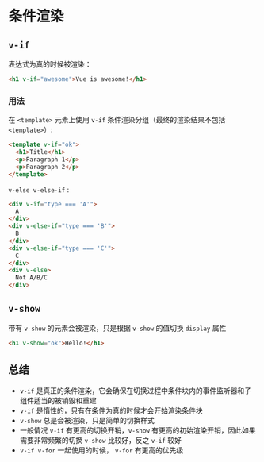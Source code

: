 # 条件渲染

## `v-if`

表达式为真的时候被渲染：

```html
<h1 v-if="awesome">Vue is awesome!</h1>
```

### 用法

在 `<template>` 元素上使用 `v-if` 条件渲染分组（最终的渲染结果不包括 `<template>`）:

```html
<template v-if="ok">
  <h1>Title</h1>
  <p>Paragraph 1</p>
  <p>Paragraph 2</p>
</template>
```

`v-else v-else-if` :

```html
<div v-if="type === 'A'">
  A
</div>
<div v-else-if="type === 'B'">
  B
</div>
<div v-else-if="type === 'C'">
  C
</div>
<div v-else>
  Not A/B/C
</div>
```

## `v-show`

带有 `v-show` 的元素会被渲染，只是根据 `v-show` 的值切换 `display` 属性

```html
<h1 v-show="ok">Hello!</h1>
```

## 总结

- `v-if` 是真正的条件渲染，它会确保在切换过程中条件块内的事件监听器和子组件适当的被销毁和重建
- `v-if` 是惰性的，只有在条件为真的时候才会开始渲染条件块
- `v-show` 总是会被渲染，只是简单的切换样式
- 一般情况 `v-if` 有更高的切换开销，`v-show` 有更高的初始渲染开销，因此如果需要非常频繁的切换 `v-show` 比较好，反之 `v-if` 较好
- `v-if v-for` 一起使用的时候， `v-for` 有更高的优先级
